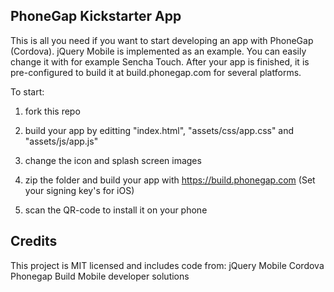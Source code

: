 PhoneGap Kickstarter App
---

This is all you need if you want to start developing an app with PhoneGap (Cordova). jQuery Mobile is implemented as an example. You can easily change it with for example Sencha Touch. 
After your app is finished, it is pre-configured to build it at build.phonegap.com for several platforms.

To start: 

1. fork this repo

2. build your app by editting "index.html",  "assets/css/app.css" and "assets/js/app.js"

3. change the icon and splash screen images

4. zip the folder and build your app with https://build.phonegap.com (Set your signing key's for iOS)

5. scan the QR-code to install it on your phone

## Credits
This project is MIT licensed and includes code from:
jQuery Mobile
Cordova
Phonegap Build
Mobile developer solutions